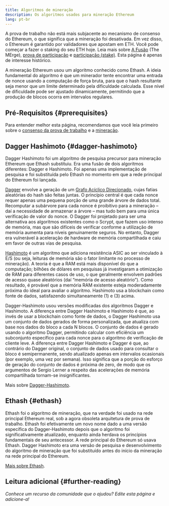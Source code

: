```yaml
---
title: Algoritmos de mineração
description: Os algoritmos usados para mineração Ethereum
lang: pt-br
---
```


<InfoBanner emoji=":wave:">
A prova de trabalho não está mais subjacente ao mecanismo de consenso do Ethereum, o que significa que a mineração foi desativada. Em vez disso, o Ethereum é garantido por validadores que apostam em ETH. Você pode começar a fazer o staking do seu ETH hoje. Leia mais sobre <a href='/roadmap/merge/'>A Fusão</a> (The MErge), <a href='/developers/docs/consensus-mechanisms/pos/'>prova de participação</a> e <a href='/staking/'>participação (stake)</a>. Esta página é apenas de interesse histórico.
</InfoBanner>

A mineração Ethereum usou um algoritmo conhecido como Ethash. A ideia fundamental do algoritmo é que um minerador tente encontrar uma entrada de nonce usando a computação de força bruta, para que o hash resultante seja menor que um limite determinado pela dificuldade calculada. Esse nível de dificuldade pode ser ajustado dinamicamente, permitindo que a produção de blocos ocorra em intervalos regulares.

## Pré-Requisitos \{#prerequisites}

Para entender melhor esta página, recomendamos que você leia primeiro sobre o [consenso da prova de trabalho](/developers/docs/consensus-mechanisms/pow) e a [mineração](/developers/docs/consensus-mechanisms/pow/mining).

## Dagger Hashimoto \{#dagger-hashimoto}

Dagger Hashimoto foi um algoritmo de pesquisa precursor para mineração Ethereum que Ethash substituiu. Era uma fusão de dois algoritmos diferentes: Dagger e Hashimoto. Foi apenas uma implementação de pesquisa e foi substituída pelo Ethash no momento em que a rede principal do Ethereum foi lançada.

[Dagger](http://www.hashcash.org/papers/dagger.html) envolve a geração de um [Grafo Acíclico Direcionado](https://en.wikipedia.org/wiki/Directed_acyclic_graph), cujas fatias aleatórias do hash são feitas juntas. O princípio central é que cada nonce requer apenas uma pequena porção de uma grande árvore de dados total. Recomputar a subárvore para cada nonce é proibitivo para a mineração – daí a necessidade de armazenar a árvore – mas tudo bem para uma única verificação de valor do nonce. O Dagger foi projetado para ser uma alternativa aos algoritmos existentes como o Scrypt, que fazem uso intenso de memória, mas que são difíceis de verificar conforme a utilização de memória aumenta para níveis genuinamente seguros. No entanto, Dagger era vulnerável à aceleração de hardware de memória compartilhada e caiu em favor de outras vias de pesquisa.

[Hashimoto](http://diyhpl.us/%7Ebryan/papers2/bitcoin/meh/hashimoto.pdf) é um algoritmo que adiciona resistência ASIC ao ser vinculado à E/S (ou seja, leituras de memória são o fator limitante no processo de mineração). A teoria é que a RAM está mais disponível do que a computação; bilhões de dólares em pesquisas já investigaram a otimização de RAM para diferentes casos de uso, o que geralmente envolvem padrões de acesso quase aleatórios (daí “memória de acesso aleatório”). Como resultado, é provável que a memória RAM existente esteja moderadamente próxima do ideal para avaliar o algoritmo. Hashimoto usa a blockchain como fonte de dados, satisfazendo simultaneamente (1) e (3) acima.

Dagger-Hashimoto usou versões modificadas dos algoritmos Dagger e Hashimoto. A diferença entre Dagger Hashimoto e Hashimoto é que, ao invés de usar a blockchain como fonte de dados, o Dagger Hashimoto usa um conjunto de dados gerados de forma personalizada, que atualiza com base nos dados do bloco a cada N blocos. O conjunto de dados é gerado usando o algoritmo Dagger, permitindo calcular com eficiência um subconjunto específico para cada nonce para o algoritmo de verificação de cliente leve. A diferença entre Dagger Hashimoto e Dagger é que, ao contrário do Dagger original, o conjunto de dados usado para consultar o bloco é semipermanente, sendo atualizado apenas em intervalos ocasionais (por exemplo, uma vez por semana). Isso significa que a porção do esforço de geração do conjunto de dados é próxima de zero, de modo que os argumentos de Sergio Lerner a respeito das acelerações de memória compartilhada tornam-se insignificantes.

Mais sobre [Dagger-Hashimoto](/developers/docs/consensus-mechanisms/pow/mining-algorithms/dagger-hashimoto).

## Ethash \{#ethash}

Ethash foi o algoritmo de mineração, que na verdade foi usado na rede principal Ethereum real, sob a agora obsoleta arquitetura de prova de trabalho. Ethash foi efetivamente um novo nome dado a uma versão específica do Dagger-Hashimoto depois que o algoritmo foi significativamente atualizado, enquanto ainda herdava os princípios fundamentais de seu antecessor. A rede principal do Ethereum só usava Ethash. Dagger Hashimoto era uma versão de pesquisa e desenvolvimento do algoritmo de mineração que foi substituído antes do início da mineração na rede principal do Ethereum.

[Mais sobre Ethash](/developers/docs/consensus-mechanisms/pow/mining-algorithms/ethash).

## Leitura adicional \{#further-reading}

_Conhece um recurso da comunidade que o ajudou? Edite esta página e adicione-a!_
